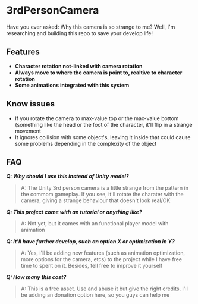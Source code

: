 # 3rdPersonCamera
Have you ever asked: Why this camera is so strange to me? Well, I'm researching and building this repo to save your develop life!

## Features
* **Character rotation not-linked with camera rotation**  
* **Always move to where the camera is point to, realtive to character rotation**
* **Some animations integrated with this system**  

## Know issues
* If you rotate the camera to max-value top or the max-value bottom (something like the head or the foot of the character, it'll flip in a strange movement  
* It ignores collision with some object's, leaving it inside that could cause some problems depending in the complexity of the object


## FAQ

***Q: Why should I use this instead of Unity model?***
>A: The Unity 3rd person camera is a little strange from the pattern in the commom gameplay. If you see, it'll rotate the charater with the camera, giving a strange behaviour that doesn't look real/OK

***Q: This project come with an tutorial or anything like?***
>A: Not yet, but it cames with an functional player model with animation

***Q: It'll have further develop, such an option X or optimization in Y?***
>A: Yes, i'll be adding new features (such as animation optimization, more options for the camera, etcs) to the project while I have free time to spent on it. Besides, fell free to improve it yourself

***Q: How many this cost?***
>A: This is a free asset. Use and abuse it but give the right credits. I'll be adding an donation option here, so you guys can help me
